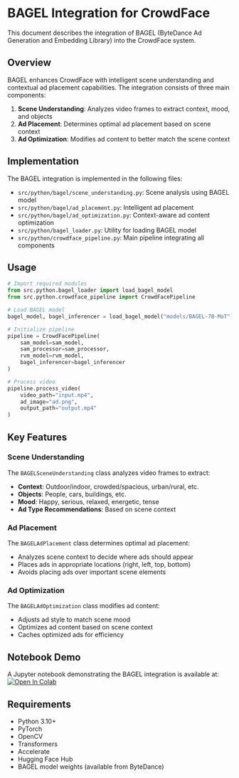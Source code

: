 # BAGEL Integration for CrowdFace

This document describes the integration of BAGEL (ByteDance Ad Generation and Embedding Library) into the CrowdFace system.

## Overview

BAGEL enhances CrowdFace with intelligent scene understanding and contextual ad placement capabilities. The integration consists of three main components:

1. **Scene Understanding**: Analyzes video frames to extract context, mood, and objects
2. **Ad Placement**: Determines optimal ad placement based on scene context
3. **Ad Optimization**: Modifies ad content to better match the scene context

## Implementation

The BAGEL integration is implemented in the following files:

- `src/python/bagel/scene_understanding.py`: Scene analysis using BAGEL model
- `src/python/bagel/ad_placement.py`: Intelligent ad placement
- `src/python/bagel/ad_optimization.py`: Context-aware ad content optimization
- `src/python/bagel_loader.py`: Utility for loading BAGEL model
- `src/python/crowdface_pipeline.py`: Main pipeline integrating all components

## Usage

```python
# Import required modules
from src.python.bagel_loader import load_bagel_model
from src.python.crowdface_pipeline import CrowdFacePipeline

# Load BAGEL model
bagel_model, bagel_inferencer = load_bagel_model("models/BAGEL-7B-MoT")

# Initialize pipeline
pipeline = CrowdFacePipeline(
    sam_model=sam_model,
    sam_processor=sam_processor,
    rvm_model=rvm_model,
    bagel_inferencer=bagel_inferencer
)

# Process video
pipeline.process_video(
    video_path="input.mp4",
    ad_image="ad.png",
    output_path="output.mp4"
)
```

## Key Features

### Scene Understanding

The `BAGELSceneUnderstanding` class analyzes video frames to extract:

- **Context**: Outdoor/indoor, crowded/spacious, urban/rural, etc.
- **Objects**: People, cars, buildings, etc.
- **Mood**: Happy, serious, relaxed, energetic, tense
- **Ad Type Recommendations**: Based on scene context

### Ad Placement

The `BAGELAdPlacement` class determines optimal ad placement:

- Analyzes scene context to decide where ads should appear
- Places ads in appropriate locations (right, left, top, bottom)
- Avoids placing ads over important scene elements

### Ad Optimization

The `BAGELAdOptimization` class modifies ad content:

- Adjusts ad style to match scene mood
- Optimizes ad content based on scene context
- Caches optimized ads for efficiency

## Notebook Demo

A Jupyter notebook demonstrating the BAGEL integration is available at:
[![Open In Colab](https://colab.research.google.com/assets/colab-badge.svg)](https://colab.research.google.com/github/BlackBoyZeus/CrowdFace/blob/main/CrowdFace_Demo.ipynb)

## Requirements

- Python 3.10+
- PyTorch
- OpenCV
- Transformers
- Accelerate
- Hugging Face Hub
- BAGEL model weights (available from ByteDance)
